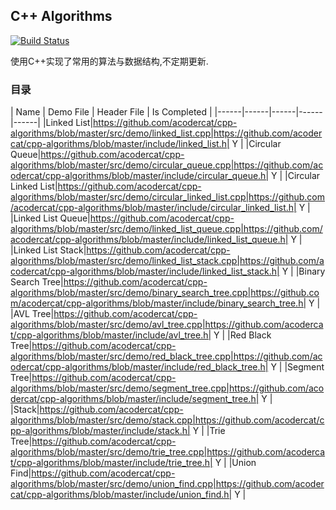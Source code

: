 ## C++ Algorithms
[![Build Status](https://travis-ci.org/acodercat/cpp-algorithms.svg?branch=master)](https://travis-ci.org/acodercat/cpp-algorithms)

使用C++实现了常用的算法与数据结构,不定期更新.

### 目录

| Name | Demo File | Header File | Is Completed |
|------|------|------|------|------|
|Linked List|https://github.com/acodercat/cpp-algorithms/blob/master/src/demo/linked_list.cpp|https://github.com/acodercat/cpp-algorithms/blob/master/include/linked_list.h| Y |
|Circular Queue|https://github.com/acodercat/cpp-algorithms/blob/master/src/demo/circular_queue.cpp|https://github.com/acodercat/cpp-algorithms/blob/master/include/circular_queue.h| Y |
|Circular Linked List|https://github.com/acodercat/cpp-algorithms/blob/master/src/demo/circular_linked_list.cpp|https://github.com/acodercat/cpp-algorithms/blob/master/include/circular_linked_list.h| Y |
|Linked List Queue|https://github.com/acodercat/cpp-algorithms/blob/master/src/demo/linked_list_queue.cpp|https://github.com/acodercat/cpp-algorithms/blob/master/include/linked_list_queue.h| Y |
|Linked List Stack|https://github.com/acodercat/cpp-algorithms/blob/master/src/demo/linked_list_stack.cpp|https://github.com/acodercat/cpp-algorithms/blob/master/include/linked_list_stack.h| Y |
|Binary Search Tree|https://github.com/acodercat/cpp-algorithms/blob/master/src/demo/binary_search_tree.cpp|https://github.com/acodercat/cpp-algorithms/blob/master/include/binary_search_tree.h| Y |
|AVL Tree|https://github.com/acodercat/cpp-algorithms/blob/master/src/demo/avl_tree.cpp|https://github.com/acodercat/cpp-algorithms/blob/master/include/avl_tree.h| Y |
|Red Black Tree|https://github.com/acodercat/cpp-algorithms/blob/master/src/demo/red_black_tree.cpp|https://github.com/acodercat/cpp-algorithms/blob/master/include/red_black_tree.h| Y |
|Segment Tree|https://github.com/acodercat/cpp-algorithms/blob/master/src/demo/segment_tree.cpp|https://github.com/acodercat/cpp-algorithms/blob/master/include/segment_tree.h| Y |
|Stack|https://github.com/acodercat/cpp-algorithms/blob/master/src/demo/stack.cpp|https://github.com/acodercat/cpp-algorithms/blob/master/include/stack.h| Y |
|Trie Tree|https://github.com/acodercat/cpp-algorithms/blob/master/src/demo/trie_tree.cpp|https://github.com/acodercat/cpp-algorithms/blob/master/include/trie_tree.h| Y |
|Union Find|https://github.com/acodercat/cpp-algorithms/blob/master/src/demo/union_find.cpp|https://github.com/acodercat/cpp-algorithms/blob/master/include/union_find.h| Y |